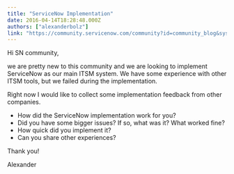 ```yaml
---
title: "ServiceNow Implementation"
date: 2016-04-14T18:28:48.000Z
authors: ["alexanderbolz"]
link: "https://community.servicenow.com/community?id=community_blog&sys_id=99bcaa25dbd0dbc01dcaf3231f9619a1"
---
```

<p>Hi SN community,</p><p></p><p>we are pretty new to this community and we are looking to implement ServiceNow as our main ITSM system. We have some experience with other ITSM tools, but we failed during the implementation.</p><p></p><p>Right now I would like to collect some implementation feedback from other companies.</p><ul><li>How did the ServiceNow implementation work for you?</li><li>Did you have some bigger issues? If so, what was it? What worked fine?</li><li>How quick did you implement it?</li><li>Can you share other experiences?</li></ul><p></p><p>Thank you!</p><p>Alexander</p>